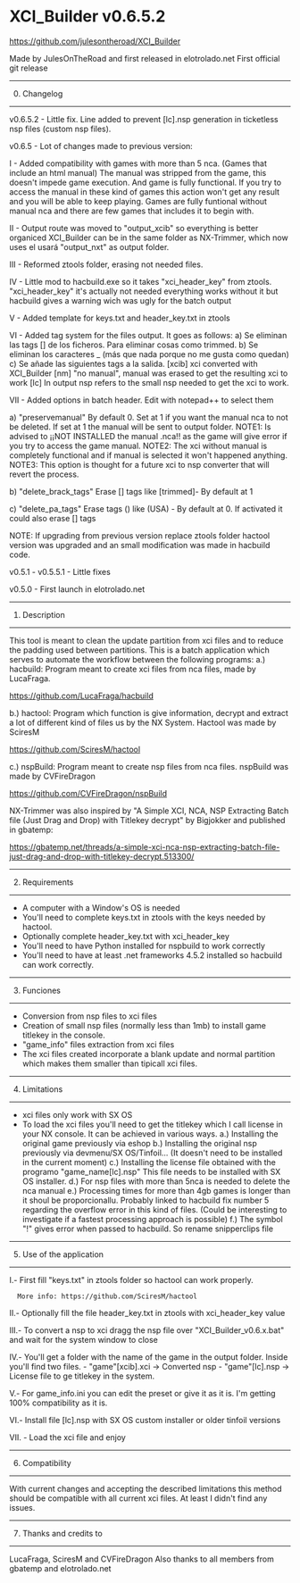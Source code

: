# XCI_Builder v0.6.5.2
https://github.com/julesontheroad/XCI_Builder

Made by JulesOnTheRoad and first released in elotrolado.net
First official git release

---------------
0. Changelog
---------------
v0.6.5.2 - Little fix. Line added to prevent [lc].nsp generation in ticketless nsp files (custom nsp files).

v0.6.5 - Lot of changes made to previous version:

  I - Added compatibility with games with more than 5 nca. (Games that include an html manual) 
	The manual was stripped from the game, this doesn't impede game execution. And game is fully functional.
	If you try to access the manual in these kind of games this action won't get any result and you will be able to keep playing.
	Games are fully funtional without manual nca and there are few games that includes it to begin with.
	
   II - Output route was moved to "output_xcib" so everything is better organiced XCI_Builder can be in the same folder as NX-Trimmer, 
	which now uses el usará "output_nxt" as output folder.
	
  III - Reformed ztools folder, erasing not needed files. 
  
   IV - Little mod to hacbuild.exe so it takes "xci_header_key" from ztools. "xci_header_key" it's actually not needed everything works without it but hacbuild gives a warning wich was ugly for the batch output 
   
   V  - Added template for keys.txt and header_key.txt in ztools
   
   VI - Added tag system for the files output. It goes as follows:
	a) Se eliminan las tags [] de los ficheros. Para eliminar cosas como trimmed.
        b) Se eliminan los caracteres _ (más que nada porque no me gusta como quedan)
	c) Se añade las siguientes tags a la salida.
	   [xcib] xci converted with XCI_Builder
	   [nm] "no manual", manual was erased to get the resulting xci to work
	   [lc] In output nsp refers to the small nsp needed to get the xci to work.  
	   
  VII - Added options in batch header. Edit with notepad++ to select them
  
   a)  "preservemanual" By default 0. Set at 1 if you want the manual nca to not be deleted. If set at 1 the manual will be sent to output folder.
	NOTE1: Is advised to ¡¡NOT INSTALLED the manual .nca!! as the game will give error if you try to access the game manual.
	NOTE2: The xci without manual is completely functional and if manual is selected it won't happened anything. 
	NOTE3: This option is thought for a future xci to nsp converter that will revert the process.
	
   b)  "delete_brack_tags" Erase [] tags like [trimmed]- By default at 1
   
   c)  "delete_pa_tags" Erase tags () like (USA) - By default at 0. If activated it could also erase [] tags
	 
NOTE: If upgrading from previous version replace ztools folder hactool version was upgraded and an small modification was made in hacbuild code.

v0.5.1 - v0.5.5.1 - Little fixes

v0.5.0 - First launch in elotrolado.net

---------------
1. Description
---------------
This tool is meant to clean the update partition from xci files and to reduce the padding used between partitions.
This is a batch application which serves to automate the workflow between the following programs:
a.) hacbuild: Program meant to create xci files from nca files, made by LucaFraga.

https://github.com/LucaFraga/hacbuild

b.) hactool: Program which function is give information, decrypt and extract a lot of different kind of files us by the NX System.
Hactool was made by SciresM

https://github.com/SciresM/hactool

c.) nspBuild: Program meant to create nsp files from nca files. 
nspBuild was made by CVFireDragon

https://github.com/CVFireDragon/nspBuild

NX-Trimmer was also inspired by "A Simple XCI, NCA, NSP Extracting Batch file (Just Drag and Drop) with Titlekey decrypt"
by Bigjokker and published in gbatemp:

https://gbatemp.net/threads/a-simple-xci-nca-nsp-extracting-batch-file-just-drag-and-drop-with-titlekey-decrypt.513300/

---------------
2. Requirements
---------------
- A computer with a Window's OS is needed
- You'll need to complete keys.txt in ztools with the keys needed by hactool.
- Optionally complete header_key.txt with xci_header_key
- You'll need to have Python installed for nspbuild to work correctly
- You'll need to have at least .net frameworks 4.5.2 installed so hacbuild can work correctly.
---------------
3. Funciones
---------------
- Conversion from nsp files to xci files
- Creation of small nsp files (normally less than 1mb) to install game titlekey in the console.
- "game_info" files extraction from xci files
- The xci files created incorporate a blank update and normal partition which makes them smaller than
  tipicall xci files.
---------------
4. Limitations
---------------
- xci files only work with SX OS
- To load the xci files you'll need to get the titlekey which I call license in your NX console. It can be
  achieved in various ways.
a.) Installing the original game previously via eshop
b.) Installing the original nsp previously via devmenu/SX OS/Tinfoil...
    (It doesn't need to be installed in the current moment)
c.) Installing the license file obtained with the programo "game_name[lc].nsp"
    This file needs to be installed with SX OS installer.
d.) For nsp files with more than 5nca is needed to delete the nca manual
e.) Processing times for more than 4gb games is longer than it shoul be proporcionallu. Probably linked to hacbuild fix number 5 regarding the overflow
    error in this kind of files. (Could be interesting to investigate if a fastest processing approach is possible)
f.) The symbol "!" gives error when passed to hacbuild. So rename snipperclips file

-----------------------
5. Use of the application
-----------------------
I.-   First fill "keys.txt" in ztools folder so hactool can work properly.

      More info: https://github.com/SciresM/hactool
			
II.-  Optionally fill the file header_key.txt in ztools with xci_header_key value

III.- To convert a nsp to xci dragg the nsp file over "XCI_Builder_v0.6.x.bat" and wait for the system window to close

IV.-  You'll get a folder with the name of the game in the output folder. Inside you'll find two files.
      - "game"[xcib].xci -> Converted nsp
      - "game"[lc].nsp -> License file to ge titlekey in the system.
			
V.-  For game_info.ini you can edit the preset or give it as it is. I'm getting 100% compatibility as it is.

VI.- Install file [lc].nsp with SX OS custom installer or older tinfoil versions

VII. - Load the xci file and enjoy

------------------
6. Compatibility
------------------
With current changes and accepting the described limitations this method should be compatible with all current xci files.
At least I didn't find any issues.

------------------------
7. Thanks and credits to 
------------------------
LucaFraga, SciresM and CVFireDragon 
Also thanks to all members from gbatemp and elotrolado.net

